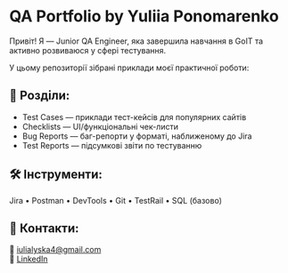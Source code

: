 # QA Portfolio by Yuliia Ponomarenko

Привіт! Я — Junior QA Engineer, яка завершила навчання в GoIT та активно розвиваюся у сфері тестування.

У цьому репозиторії зібрані приклади моєї практичної роботи:

## 📄 Розділи:
- Test Cases — приклади тест-кейсів для популярних сайтів
- Checklists — UI/функціональні чек-листи
- Bug Reports — баг-репорти у форматі, наближеному до Jira
- Test Reports — підсумкові звіти по тестуванню

## 🛠 Інструменти:
Jira • Postman • DevTools • Git • TestRail • SQL (базово)

## 🔗 Контакти:
📧 iulialyska4@gmail.com  
🔗 [LinkedIn](https://www.linkedin.com/юлія_пономаренко/)

